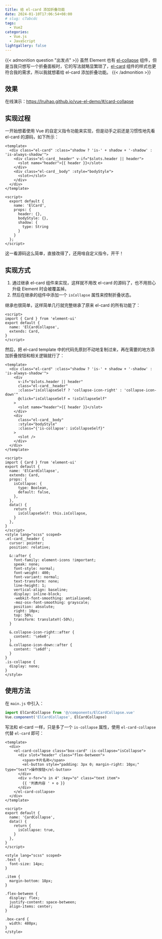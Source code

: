 ```yaml
---
title: 给 el-card 添加折叠功能
date: 2024-01-10T17:06:54+08:00
# slug: c7abcdc
tags:
  - Vue2
categories:
  - Vue.js
  - JavaScript
lightgallery: false
---
```


{{< admonition question "出发点" >}}
虽然 Element 也有 [el-collapse](https://element.eleme.cn/#/zh-CN/component/collapse) 组件，但是当我只想写一个折叠面板时，它的写法就略显繁琐了，[el-card](https://element.eleme.cn/#/zh-CN/component/card) 组件的样式也更符合我的需求，所以我就想着给 el-card 添加折叠功能。
{{< /admonition >}}

<!--more-->

## 效果

在线演示：<https://lruihao.github.io/vue-el-demo/#/card-collapse>

## 实现过程

一开始想着使用 Vue 的自定义指令功能来实现，但是动手之前还是习惯性地先看 el-card 的源码，如下所示：

```Vue
<template>
  <div class="el-card" :class="shadow ? 'is-' + shadow + '-shadow' : 'is-always-shadow'">
    <div class="el-card__header" v-if="$slots.header || header">
      <slot name="header">{{ header }}</slot>
    </div>
    <div class="el-card__body" :style="bodyStyle">
      <slot></slot>
    </div>
  </div>
</template>

<script>
  export default {
    name: 'ElCard',
    props: {
      header: {},
      bodyStyle: {},
      shadow: {
        type: String
      }
    }
  };
</script>
```

这一看源码这么简单，直接改得了，还用啥自定义指令，开干！

## 实现方式

1. 通过继承 el-card 组件来实现，这样就不用改 el-card 的源码了，也不用担心升级 Element 时会被覆盖掉。
2. 然后在继承的组件中添加一个 `isCollapse` 属性来控制折叠状态。

继承也很简单，这样简单几行就完整继承了原来 el-card 的所有功能了：

```Vue
<script>
import { Card } from 'element-ui'
export default {
  name: 'ElCardCollapse',
  extends: Card,
}
</script>
```

然后，把 el-card template 中的代码先原封不动地复制过来，再在需要的地方添加折叠按钮和相关逻辑就行了：

```Vue {title="ElCardCollapse.vue"}
<template>
  <div class="el-card" :class="shadow ? 'is-' + shadow + '-shadow' : 'is-always-shadow'">
    <div
      v-if="$slots.header || header"
      class="el-card__header"
      :class="isCollapseSelf ? 'collapse-icon-right' : 'collapse-icon-down'"
      @click="isCollapseSelf = !isCollapseSelf"
    >
      <slot name="header">{{ header }}</slot>
    </div>
    <div
      class="el-card__body"
      :style="bodyStyle"
      :class="{'is-collapse': isCollapseSelf}"
    >
      <slot />
    </div>
  </div>
</template>

<script>
import { Card } from 'element-ui'
export default {
  name: 'ElCardCollapse',
  extends: Card,
  props: {
    isCollapse: {
      type: Boolean,
      default: false,
    },
  },
  data() {
    return {
      isCollapseSelf: this.isCollapse,
    }
  },
}
</script>
<style lang="scss" scoped>
.el-card__header {
  cursor: pointer;
  position: relative;

  &::after {
    font-family: element-icons !important;
    speak: none;
    font-style: normal;
    font-weight: 400;
    font-variant: normal;
    text-transform: none;
    line-height: 1;
    vertical-align: baseline;
    display: inline-block;
    -webkit-font-smoothing: antialiased;
    -moz-osx-font-smoothing: grayscale;
    position: absolute;
    right: 10px;
    top: 50%;
    transform: translateY(-50%);
  }

  &.collapse-icon-right::after {
    content: '\e6e0';
  }
  &.collapse-icon-down::after {
    content: '\e6df';
  }
}
.is-collapse {
  display: none;
}
</style>
```

## 使用方法

在 `main.js` 中引入：

```js
import ElCardCollapse from '@/components/ElCardCollapse.vue'
Vue.component('ElCardCollapse', ElCardCollapse)
```

写法和 el-card 一样，只是多了一个 `is-collapse` 属性，使用 `el-card-collapse` 代替 `el-card` 即可：

```Vue
<template>
  <div>
    <el-card-collapse class="box-card" :is-collapse="isCollapse">
      <div slot="header" class="flex-between">
        <span>卡片名称</span>
        <el-button style="padding: 3px 0; margin-right: 10px;" type="text">操作按钮</el-button>
      </div>
      <div v-for="o in 4" :key="o" class="text item">
        {{ '列表内容 ' + o }}
      </div>
    </el-card-collapse>
  </div>
</template>

<script>
export default {
  name: 'CardCollapse',
  data() {
    return {
      isCollapse: true,
    }
  },
}
</script>

<style lang="scss" scoped>
.text {
  font-size: 14px;
}

.item {
  margin-bottom: 18px;
}

.flex-between {
  display: flex;
  justify-content: space-between;
  align-items: center;
}

.box-card {
  width: 480px;
}
</style>
```
